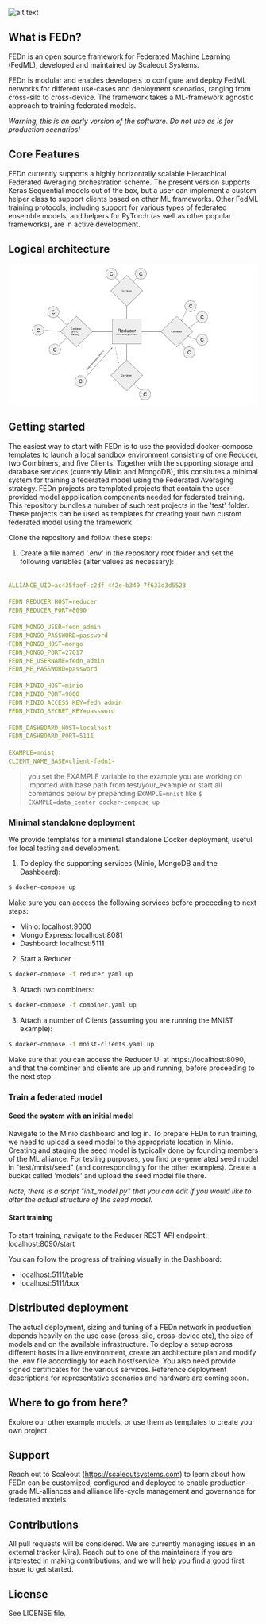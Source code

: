 ![alt text](https://thumb.tildacdn.com/tild6637-3937-4565-b861-386330386132/-/resize/560x/-/format/webp/FEDn_logo.png)
## What is FEDn?
FEDn is an open source framework for Federated Machine Learning (FedML), developed and maintained by Scaleout Systems.

FEDn is modular and enables developers to configure and deploy FedML networks for different use-cases and deployment scenarios, ranging from cross-silo to cross-device. The framework takes a ML-framework agnostic approach to training federated models. 

*Warning, this is an early version of the software. Do not use as is for production scenarios!*

## Core Features
FEDn currently supports a highly horizontally scalable Hierarchical Federated Averaging orchestration scheme.  The present version supports Keras Sequential models out of the box, but a user can implement a custom helper class to support clients based on other ML frameworks. Other FedML training protocols, including support for various types of federated ensemble models, and helpers for PyTorch (as well as other popular frameworks), are in active development. 

## Logical architecture

![alt-text](https://github.com/scaleoutsystems/fedn/blob/update-readme/docs/img/overview.png)

## Getting started 

The easiest way to start with FEDn is to use the provided docker-compose templates to launch a local sandbox environment consisting of one Reducer, two Combiners, and five Clients. Together with the supporting storage and database services (currently Minio and MongoDB), this consitutes a minimal system for training a federated model using the Federated Averaging strategy. FEDn projects are templated projects that contain the user-provided model appplication components needed for federated training. This repository bundles a number of such test projects in the 'test' folder. These projects can be used as templates for creating your own custom federated model using the framework. 

Clone the repository and follow these steps: 

1. Create a file named '.env' in the repository root folder and set the following variables (alter values as necessary):
```yaml

ALLIANCE_UID=ac435faef-c2df-442e-b349-7f633d3d5523

FEDN_REDUCER_HOST=reducer
FEDN_REDUCER_PORT=8090

FEDN_MONGO_USER=fedn_admin
FEDN_MONGO_PASSWORD=password
FEDN_MONGO_HOST=mongo
FEDN_MONGO_PORT=27017
FEDN_ME_USERNAME=fedn_admin
FEDN_ME_PASSWORD=password

FEDN_MINIO_HOST=minio
FEDN_MINIO_PORT=9000
FEDN_MINIO_ACCESS_KEY=fedn_admin
FEDN_MINIO_SECRET_KEY=password

FEDN_DASHBOARD_HOST=localhost
FEDN_DASHBOARD_PORT=5111

EXAMPLE=mnist
CLIENT_NAME_BASE=client-fedn1-

```

> you set the EXAMPLE variable to the example you are working on imported with base path from test/your_example
or start all commands below by prepending ```EXAMPLE=mnist``` like ```$ EXAMPLE=data_center docker-compose up```

### Minimal standalone deployment 
We provide templates for a minimal standalone Docker deployment, useful for local testing and development. 

1. To deploy the supporting services (Minio, MongoDB and the Dashboard):

````bash 
$ docker-compose up 
````
Make sure you can access the following services before proceeding to next steps: 
 - Minio: localhost:9000
 - Mongo Express: localhost:8081
 - Dashboard: localhost:5111
 
2. Start a Reducer
````bash 
$ docker-compose -f reducer.yaml up 
````

3. Attach two combiners:
````bash 
$ docker-compose -f combiner.yaml up 
````

3. Attach a number of Clients (assuming you are running the MNIST example):
````bash 
$ docker-compose -f mnist-clients.yaml up 
````

Make sure that you can access the Reducer UI at https://localhost:8090, and that the combiner and clients are up and running, before proceeding to the next step.

### Train a federated model

#### Seed the system with an initial model

Navigate to the Minio dashboard and log in. To prepare FEDn to run training, we need to upload a seed model to the appropriate location in Minio. Creating and staging the seed model is typically done by founding members of the ML alliance. For testing purposes, you find pre-generated seed model in "test/mnist/seed" (and correspondingly for the other examples).  Create a bucket called 'models' and upload the seed model file there. 

*Note, there is a script "init_model.py" that you can edit if you would like to alter the actual structure of the seed model.*

#### Start training
To start training, navigate to the Reducer REST API endpoint: localhost:8090/start 

You can follow the progress of training visually in the Dashboard: 

 - localhost:5111/table 
 - localhost:5111/box

## Distributed deployment

The actual deployment, sizing and tuning of a FEDn network in production depends heavily on the use case (cross-silo, cross-device etc), the size of models and on the available infrastructure. To deploy a setup across different hosts in a live environment, create an architecture plan and modify the .env file accordingly for each host/service. You also need provide signed certificates for the various services. Reference deployment descriptions for representative scenarios and hardware are coming soon. 

## Where to go from here?
Explore our other example models, or use them as templates to create your own project. 

## Support
Reach out to Scaleout (https://scaleoutsystems.com) to learn about how FEDn can be customized, configured and deployed to enable production-grade ML-alliances and alliance life-cycle management and governance for federated models.  

## Contributions
All pull requests will be considered. We are currently managing issues in an external tracker (Jira). Reach out to one of the maintainers if you are interested in making contributions, and we will help you find a good first issue to get started. 

## License
See LICENSE file.
